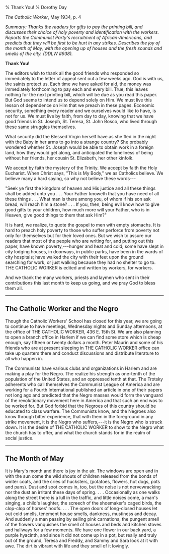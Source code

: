 % Thank You!
% Dorothy Day

*The Catholic Worker*, May 1934, p. 4

*Summary: Thanks the readers for gifts to pay the printing bill, and
discusses their choice of holy poverty and identification with the
workers. Reports the Communist Party's recruitment of African-Americans,
and predicts that they will be first to be hurt in any strikes.
Describes the joy of the month of May, with the opening up of houses and
the fresh sounds and smells of the city. (DDLW \#938).*

**Thank You!**

The editors wish to thank all the good friends who responded so
immediately to the letter of appeal sent out a few weeks ago. God is
with us, the saints protect us. Each time we have asked for aid, the
money was immediately forthcoming to pay each and every bill. True, this
leaves nothing for the next printing bill, which will be due as you read
this paper. But God seems to intend us to depend solely on Him. We must
live this lesson of dependence on Him that we preach in these pages.
Economic security, something every reader and we ourselves would like to
have, is not for us. We must live by faith, from day to day, knowing
that we have good friends in St. Joseph, St. Teresa, St. John Bosco, who
lived through these same struggles themselves.

What security did the Blessed Virgin herself have as she fled in the
night with the Baby in her arms to go into a strange country? She
probably wondered whether St. Joseph would be able to obtain work in a
foreign land, how they would get along, and anticipated the loneliness
of being without her friends, her cousin St. Elizabeth, her other
kinfolk.

We accept by faith the mystery of the Trinity. We accept by faith the
Holy Eucharist. When Christ says, "This is My Body," we as Catholics
believe. We believe many a hard saying, so why not believe these
words---

"Seek ye first the kingdom of heaven and His justice and all these
things shall be added unto you . . . Your Father knoweth that you have
need of all these things . . . What man is there among you, of whom if
his son ask bread, will reach him a stone? . . . If you, then, being
evil know how to give good gifts to your children, how much more will
your Father, who is in Heaven, give good things to them that ask Him?"

It is hard, we realize, to quote the gospel to men with empty stomachs.
It is hard to preach holy poverty to those who suffer perforce from
poverty not only for themselves but for their loved ones. But we wish to
assure our readers that most of the people who are writing for, and
putting out this paper, have known poverty,---hunger and heat and cold;
some have slept in city lodging houses, in doorways, in public parks,
have been in the wards of city hospitals; have walked the city with
their feet upon the ground searching for work, or just walking because
they had no shelter to go to. THE CATHOLIC WORKER is edited and written
by workers, for workers.

And we thank the many workers, priests and laymen who sent in their
contributions this last month to keep us going, and we pray God to bless
them all.

****

The Catholic Worker and the Negro
---------------------------------

Though the Catholic Workers' School has closed for this year, we are
going to continue to have meetings, Wednesday nights and Sunday
afternoons, at the office of THE CATHOLIC WORKER, 436 E. 15th St. We are
also planning to open a branch office in Harlem if we can find some
store which is cheap enough, say fifteen or twenty dollars a month.
Peter Maurin and some of his friends who are at present sleeping in THE
CATHOLIC WORKER office can take up quarters there and conduct
discussions and distribute literature to all who happen in.

The Communists have various clubs and organizations in Harlem and are
making a play for the Negro. The realize his strength as one-tenth of
the population of the United States, and an oppressed tenth at that. The
Trotsky adherents who call themselves the Communist League of America
and are working for a Fourth International published an article in one
of their papers not long ago and predicted that the Negro masses would
form the vanguard of the revolutionary movement here in America and that
such an end was to be worked for. But God forbid that the Negroes of
this country should be educated to class warfare. The Communists know,
and the Negroes also know through bitter experience, that with them in
the foreground in any strike movement, it is the Negro who suffers,---it
is the Negro who is struck down. It is the desire of THE CATHOLIC WORKER
to show to the Negro what the church has to offer, and what the church
stands for in the realm of social justice.

****

The Month of May
----------------

It is Mary's month and there is joy in the air. The windows are open and
in with the sun come the wild shouts of children released from the bonds
of winter coats, and the cries of hucksters, (potatoes, flowers, hot
dogs, pots and pans). Dust and soot comes in, too, but the noise is not
nervewracking nor the dust an irritant these days of spring. . . .
Occasionally as one walks along the street there is a lull in the
traffic, and little noises come, a man's singing, a child's laughter,
the screech of the shoemaker's caged birds, the clop-clop of horses'
hoofs. . . . The open doors of long-closed houses let out cold smells,
tenement house smells, dankness, mustiness and decay. And suddenly a man
passing by selling pink carnations, the pungent smell of the flowers
vanquishes the smell of houses and beds and kitchen stoves and hallways
for a few moments. We have one flower in our back yard, a purple
hyacinth, and since it did not come up in a pot, but really and truly
out of the ground, Teresa and Freddy, and Sammy and Sara look at it with
awe. The dirt is vibrant with life and they smell of it lovingly.
